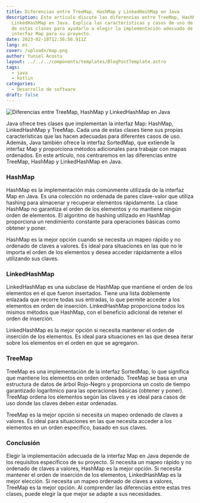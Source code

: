 ```yaml
---
title: Diferencias entre TreeMap, HashMap y LinkedHashMap en Java
description: Este artículo discute las diferencias entre TreeMap, HashMap y
  LinkedHashMap en Java. Explica las características y casos de uso de cada una
  de estas clases para ayudarlo a elegir la implementación adecuada de la
  interfaz Map para su proyecto.
date: 2023-02-18T12:56:56.911Z
lang: es
cover: /uploads/map.png
author: Yuniel Acosta
layout: ../../../components/templates/BlogPostTemplate.astro
tags:
  - java
  - kotlin
categories:
  - Desarrollo de software
draft: false
---
```


![Diferencias entre TreeMap, HashMap y LinkedHashMap en Java](/uploads/map-diagram.png 'Diferencias entre TreeMap, HashMap y LinkedHashMap en Java')

Java ofrece tres clases que implementan la interfaz Map: HashMap, LinkedHashMap y TreeMap. Cada una de estas clases tiene sus propias características que las hacen adecuadas para diferentes casos de uso. Además, Java también ofrece la interfaz SortedMap, que extiende la interfaz Map y proporciona métodos adicionales para trabajar con mapas ordenados. En este artículo, nos centraremos en las diferencias entre TreeMap, HashMap y LinkedHashMap en Java.

### **HashMap**

HashMap es la implementación más comúnmente utilizada de la interfaz Map en Java. Es una colección no ordenada de pares clave-valor que utiliza hashing para almacenar y recuperar elementos rápidamente. La clase HashMap no garantiza el orden de los elementos y no mantiene ningún orden de elementos. El algoritmo de hashing utilizado en HashMap proporciona un rendimiento constante para operaciones básicas como obtener y poner.

HashMap es la mejor opción cuando se necesita un mapeo rápido y no ordenado de claves a valores. Es ideal para situaciones en las que no le importa el orden de los elementos y desea acceder rápidamente a ellos utilizando sus claves.

### **LinkedHashMap**

LinkedHashMap es una subclase de HashMap que mantiene el orden de los elementos en el que fueron insertados. Tiene una lista doblemente enlazada que recorre todas sus entradas, lo que permite acceder a los elementos en orden de inserción. LinkedHashMap proporciona todos los mismos métodos que HashMap, con el beneficio adicional de retener el orden de inserción.

LinkedHashMap es la mejor opción si necesita mantener el orden de inserción de los elementos. Es ideal para situaciones en las que desea iterar sobre los elementos en el orden en que se agregaron.

### **TreeMap**

TreeMap es una implementación de la interfaz SortedMap, lo que significa que mantiene los elementos en orden ordenado. TreeMap se basa en una estructura de datos de árbol Rojo-Negro y proporciona un costo de tiempo garantizado logarítmico para las operaciones básicas (obtener y poner). TreeMap ordena los elementos según las claves y es ideal para casos de uso donde las claves deben estar ordenadas.

TreeMap es la mejor opción si necesita un mapeo ordenado de claves a valores. Es ideal para situaciones en las que necesita acceder a los elementos en un orden específico, basado en sus claves.

### **Conclusión**

Elegir la implementación adecuada de la interfaz Map en Java depende de los requisitos específicos de su proyecto. Si necesita un mapeo rápido y no ordenado de claves a valores, HashMap es la mejor opción. Si necesita mantener el orden de inserción de los elementos, LinkedHashMap es la mejor elección. Si necesita un mapeo ordenado de claves a valores, TreeMap es la mejor opción. Al comprender las diferencias entre estas tres clases, puede elegir la que mejor se adapte a sus necesidades.
